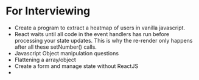 # For Interviewing
-   Create a program to extract a heatmap of users in vanilla javascript.
-   React waits until all code in the event handlers has run before processing your state updates. This is why the re-render only happens after all these setNumber() calls.
-   Javascript Object manipulation questions
-   Flattening a array/object
-   Create a form and manage state without ReactJS
-   